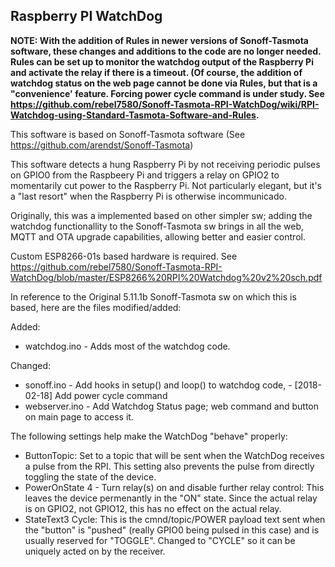 ## Raspberry PI WatchDog
<b>NOTE: With the addition of Rules in newer versions of Sonoff-Tasmota software, these changes and additions to the code are no longer needed. Rules can be set up to monitor the watchdog output of the Raspberry Pi and activate the relay if there is a timeout. (Of course, the addition of watchdog status on the web page cannot be done via Rules, but that is a "convenience' feature. Forcing power cycle command is under study. See https://github.com/rebel7580/Sonoff-Tasmota-RPI-WatchDog/wiki/RPI-Watchdog-using-Standard-Tasmota-Software-and-Rules.
</b>

This software is based on Sonoff-Tasmota software (See https://github.com/arendst/Sonoff-Tasmota)

This software detects a hung Raspberry Pi by not receiving periodic pulses on GPIO0 from the Raspbeery Pi and triggers a relay on GPIO2 to momentarily cut power to the Raspberry Pi. Not particularly elegant, but it's a "last resort" when the Raspberry Pi is otherwise incommunicado.

Originally, this was a implemented based on other simpler sw; adding the watchdog functionallity to the Sonoff-Tasmota sw brings in all the web, MQTT and OTA upgrade capabilities, allowing better and easier control.

Custom ESP8266-01s based hardware is required. See https://github.com/rebel7580/Sonoff-Tasmota-RPI-WatchDog/blob/master/ESP8266%20RPI%20Watchdog%20v2%20sch.pdf

In reference to the Original 5.11.1b Sonoff-Tasmota sw on which this is based, here are the files modified/added:

Added:
* watchdog.ino - Adds most of the watchdog code.

Changed:
* sonoff.ino - Add hooks in setup() and loop() to watchdog code,
             - [2018-02-18]  Add power cycle command
* webserver.ino - Add Watchdog Status page; web command and button on main page to access it.

The following settings help make the WatchDog "behave" properly:

* ButtonTopic: Set to a topic that will be sent when the WatchDog receives a pulse from the RPI. This setting also prevents the pulse from directly toggling the state of the device. 
* PowerOnState 4 - Turn relay(s) on and disable further relay control: This leaves the device permenantly in the "ON" state. Since the actual relay is on GPIO2, not GPIO12, this has no effect on the actual relay.
* StateText3 Cycle: This is the cmnd/topic/POWER payload text sent when the "button" is "pushed" (really GPIO0 being pulsed in this case) and is usually reserved for "TOGGLE". Changed to "CYCLE" so it can be uniquely acted on by the receiver.


